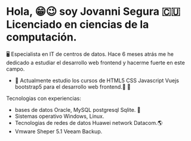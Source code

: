 # Hola,  😁😉 soy Jovanni Segura 🇨🇺 Licenciado en ciencias de la computación.
🖥️ Especialista en IT de centros de datos. Hace 6 meses atrás me he dedicado a estudiar el desarrollo web frontend y hacerme fuerte en este campo.

- 🌱 Actualmente estudio los cursos de HTML5 CSS Javascript Vuejs bootstrap5 para el desarrollo web frontend.💪 💯

Tecnologias con experiencias:

- bases de datos Oracle, MySQL postgresql Sqlite. 💪
- Sistemas operativo Windows, Linux.
- Tecnologias de redes de datos Huawei network Datacom.🌎
- Vmware Sheper 5.1 Veeam Backup.
